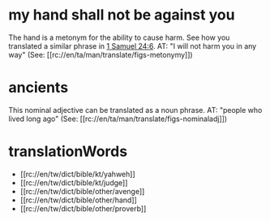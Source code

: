 # my hand shall not be against you

The hand is a metonym for the ability to cause harm. See how you translated a similar phrase in [1 Samuel 24:6](./05.md). AT: "I will not harm you in any way" (See: [[rc://en/ta/man/translate/figs-metonymy]])

# ancients

This nominal adjective can be translated as a noun phrase. AT: "people who lived long ago" (See: [[rc://en/ta/man/translate/figs-nominaladj]])

# translationWords

* [[rc://en/tw/dict/bible/kt/yahweh]]
* [[rc://en/tw/dict/bible/kt/judge]]
* [[rc://en/tw/dict/bible/other/avenge]]
* [[rc://en/tw/dict/bible/other/hand]]
* [[rc://en/tw/dict/bible/other/proverb]]